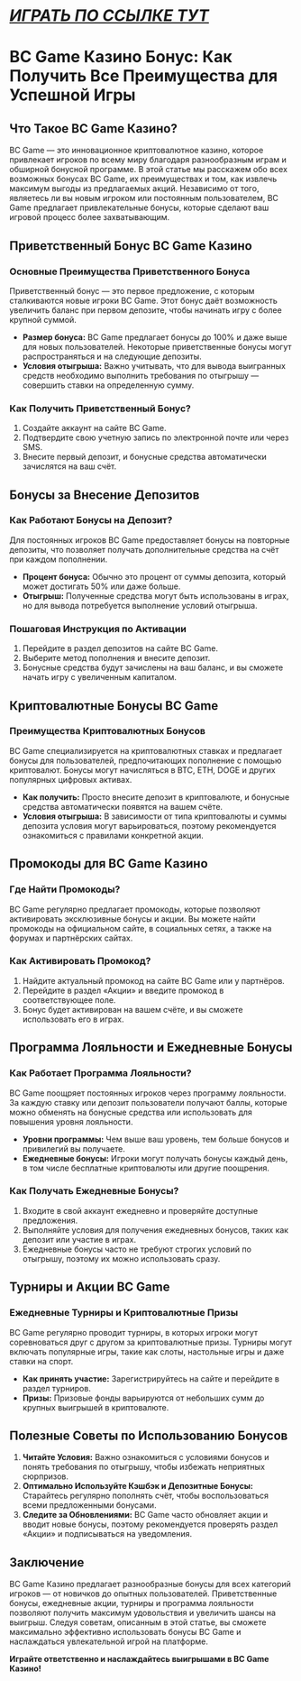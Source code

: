 # [***<u>ИГРАТЬ ПО ССЫЛКЕ ТУТ</u>***](https://partnerbcgame.com/d9b112f90)

# BC Game Казино Бонус: Как Получить Все Преимущества для Успешной Игры

## Что Такое BC Game Казино?

BC Game — это инновационное криптовалютное казино, которое привлекает игроков по всему миру благодаря разнообразным играм и обширной бонусной программе. В этой статье мы расскажем обо всех возможных бонусах BC Game, их преимуществах и том, как извлечь максимум выгоды из предлагаемых акций. Независимо от того, являетесь ли вы новым игроком или постоянным пользователем, BC Game предлагает привлекательные бонусы, которые сделают ваш игровой процесс более захватывающим.

## Приветственный Бонус BC Game Казино

### Основные Преимущества Приветственного Бонуса

Приветственный бонус — это первое предложение, с которым сталкиваются новые игроки BC Game. Этот бонус даёт возможность увеличить баланс при первом депозите, чтобы начинать игру с более крупной суммой.

* **Размер бонуса:** BC Game предлагает бонусы до 100% и даже выше для новых пользователей. Некоторые приветственные бонусы могут распространяться и на следующие депозиты.
* **Условия отыгрыша:** Важно учитывать, что для вывода выигранных средств необходимо выполнить требования по отыгрышу — совершить ставки на определенную сумму.

### Как Получить Приветственный Бонус?

1. Создайте аккаунт на сайте BC Game.
2. Подтвердите свою учетную запись по электронной почте или через SMS.
3. Внесите первый депозит, и бонусные средства автоматически зачислятся на ваш счёт.

## Бонусы за Внесение Депозитов

### Как Работают Бонусы на Депозит?

Для постоянных игроков BC Game предоставляет бонусы на повторные депозиты, что позволяет получать дополнительные средства на счёт при каждом пополнении.

* **Процент бонуса:** Обычно это процент от суммы депозита, который может достигать 50% или даже больше.
* **Отыгрыш:** Полученные средства могут быть использованы в играх, но для вывода потребуется выполнение условий отыгрыша.

### Пошаговая Инструкция по Активации

1. Перейдите в раздел депозитов на сайте BC Game.
2. Выберите метод пополнения и внесите депозит.
3. Бонусные средства будут зачислены на ваш баланс, и вы сможете начать игру с увеличенным капиталом.

## Криптовалютные Бонусы BC Game

### Преимущества Криптовалютных Бонусов

BC Game специализируется на криптовалютных ставках и предлагает бонусы для пользователей, предпочитающих пополнение с помощью криптовалют. Бонусы могут начисляться в BTC, ETH, DOGE и других популярных цифровых активах.

* **Как получить:** Просто внесите депозит в криптовалюте, и бонусные средства автоматически появятся на вашем счёте.
* **Условия отыгрыша:** В зависимости от типа криптовалюты и суммы депозита условия могут варьироваться, поэтому рекомендуется ознакомиться с правилами конкретной акции.

## Промокоды для BC Game Казино

### Где Найти Промокоды?

BC Game регулярно предлагает промокоды, которые позволяют активировать эксклюзивные бонусы и акции. Вы можете найти промокоды на официальном сайте, в социальных сетях, а также на форумах и партнёрских сайтах.

### Как Активировать Промокод?

1. Найдите актуальный промокод на сайте BC Game или у партнёров.
2. Перейдите в раздел «Акции» и введите промокод в соответствующее поле.
3. Бонус будет активирован на вашем счёте, и вы сможете использовать его в играх.

## Программа Лояльности и Ежедневные Бонусы

### Как Работает Программа Лояльности?

BC Game поощряет постоянных игроков через программу лояльности. За каждую ставку или депозит пользователи получают баллы, которые можно обменять на бонусные средства или использовать для повышения уровня лояльности.

* **Уровни программы:** Чем выше ваш уровень, тем больше бонусов и привилегий вы получаете.
* **Ежедневные бонусы:** Игроки могут получать бонусы каждый день, в том числе бесплатные криптовалюты или другие поощрения.

### Как Получать Ежедневные Бонусы?

1. Входите в свой аккаунт ежедневно и проверяйте доступные предложения.
2. Выполняйте условия для получения ежедневных бонусов, таких как депозит или участие в играх.
3. Ежедневные бонусы часто не требуют строгих условий по отыгрышу, поэтому их можно использовать сразу.

## Турниры и Акции BC Game

### Ежедневные Турниры и Криптовалютные Призы

BC Game регулярно проводит турниры, в которых игроки могут соревноваться друг с другом за криптовалютные призы. Турниры могут включать популярные игры, такие как слоты, настольные игры и даже ставки на спорт.

* **Как принять участие:** Зарегистрируйтесь на сайте и перейдите в раздел турниров.
* **Призы:** Призовые фонды варьируются от небольших сумм до крупных выигрышей в криптовалюте.

## Полезные Советы по Использованию Бонусов

1. **Читайте Условия:** Важно ознакомиться с условиями бонусов и понять требования по отыгрышу, чтобы избежать неприятных сюрпризов.
2. **Оптимально Используйте Кэшбэк и Депозитные Бонусы:** Старайтесь регулярно пополнять счёт, чтобы воспользоваться всеми предложенными бонусами.
3. **Следите за Обновлениями:** BC Game часто обновляет акции и вводит новые бонусы, поэтому рекомендуется проверять раздел «Акции» и подписываться на уведомления.

## Заключение

BC Game Казино предлагает разнообразные бонусы для всех категорий игроков — от новичков до опытных пользователей. Приветственные бонусы, ежедневные акции, турниры и программа лояльности позволяют получить максимум удовольствия и увеличить шансы на выигрыш. Следуя советам, описанным в этой статье, вы сможете максимально эффективно использовать бонусы BC Game и наслаждаться увлекательной игрой на платформе.

**Играйте ответственно и наслаждайтесь выигрышами в BC Game Казино!**
